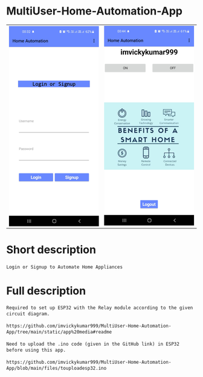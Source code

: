 # MultiUser-Home-Automation-App

<table>
   <tr>
       <td><img src="https://github.com/imvickykumar999/MultiUser-Home-Automation-App/blob/main/static/console%20graphics/phone%20486%20x%201080/LoginSignup.jpg?raw=true" align="right" alt="4" width = 400px></td>
      <td><img src="https://github.com/imvickykumar999/MultiUser-Home-Automation-App/blob/main/static/console%20graphics/phone%20486%20x%201080/firstlook.jpg?raw=true" alt="3" width = 400px></td>
  </tr>
</table>

# Short description 

`Login or Signup to Automate Home Appliances`

# Full description

    Required to set up ESP32 with the Relay module according to the given circuit diagram.

    https://github.com/imvickykumar999/MultiUser-Home-Automation-App/tree/main/static/app%20media#readme

    Need to upload the .ino code (given in the GitHub link) in ESP32 before using this app.

    https://github.com/imvickykumar999/MultiUser-Home-Automation-App/blob/main/files/touploadesp32.ino
